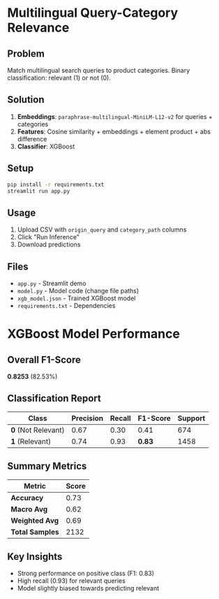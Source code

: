 # Multilingual Query-Category Relevance

## Problem
Match multilingual search queries to product categories. Binary classification: relevant (1) or not (0).

## Solution
1. **Embeddings**: `paraphrase-multilingual-MiniLM-L12-v2` for queries + categories
2. **Features**: Cosine similarity + embeddings + element product + abs difference  
3. **Classifier**: XGBoost

## Setup
```bash
pip install -r requirements.txt
streamlit run app.py
```

## Usage
1. Upload CSV with `origin_query` and `category_path` columns
2. Click "Run Inference" 
3. Download predictions

## Files
- `app.py` - Streamlit demo
- `model.py` - Model code (change file paths)
- `xgb_model.json` - Trained XGBoost model
- `requirements.txt` - Dependencies


# XGBoost Model Performance

## Overall F1-Score
**0.8253** (82.53%)

## Classification Report

| Class | Precision | Recall | F1-Score | Support |
|-------|-----------|--------|----------|---------|
| **0** (Not Relevant) | 0.67 | 0.30 | 0.41 | 674 |
| **1** (Relevant) | 0.74 | 0.93 | **0.83** | 1458 |

## Summary Metrics

| Metric | Score |
|--------|-------|
| **Accuracy** | 0.73 |
| **Macro Avg** | 0.62 |
| **Weighted Avg** | 0.69 |
| **Total Samples** | 2132 |

## Key Insights
- Strong performance on positive class (F1: 0.83)
- High recall (0.93) for relevant queries
- Model slightly biased towards predicting relevant
  
